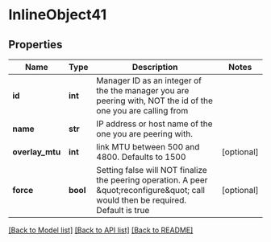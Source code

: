 # InlineObject41

## Properties
Name | Type | Description | Notes
------------ | ------------- | ------------- | -------------
**id** | **int** | Manager ID as an integer of the the manager you are peering with,  NOT the id of the one you are calling from  | 
**name** | **str** | IP address or host name of the one you are peering with. | 
**overlay_mtu** | **int** | link MTU between 500 and 4800. Defaults to 1500 | [optional] 
**force** | **bool** | Setting false will NOT finalize the peering operation.  A peer \&quot;reconfigure\&quot; call would then be required. Default is true  | [optional] 

[[Back to Model list]](../README.md#documentation-for-models) [[Back to API list]](../README.md#documentation-for-api-endpoints) [[Back to README]](../README.md)


